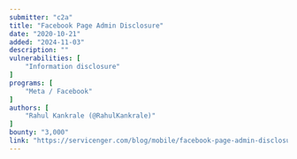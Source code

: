 ```yaml
---
submitter: "c2a"
title: "Facebook Page Admin Disclosure"
date: "2020-10-21"
added: "2024-11-03"
description: ""
vulnerabilities: [
    "Information disclosure"
]
programs: [
    "Meta / Facebook"
]
authors: [
    "Rahul Kankrale (@RahulKankrale)"
]
bounty: "3,000"
link: "https://servicenger.com/blog/mobile/facebook-page-admin-disclosure/"
---
```




